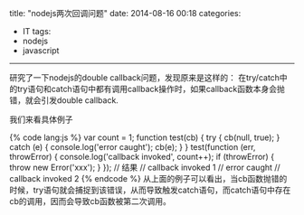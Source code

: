 title: "nodejs两次回调问题"
date: 2014-08-16 00:18
categories:
- IT
tags:
- nodejs
- javascript
---
研究了一下nodejs的double callback问题，发现原来是这样的：
在try/catch中的try语句和catch语句中都有调用callback操作时，如果callback函数本身会抛错，就会引发double callback.

我们来看具体例子

{% code lang:js %}
var count = 1;
function test(cb) {
    try {
        cb(null, true);
    } catch (e) {
        console.log('error caught');
        cb(e);
    }
}
test(function (err, throwError) {
    console.log('callback invoked', count++);
    if (throwError) {
        throw new Error('xxx');
    }
});
// 结果
// callback invoked 1
// error caught
// callback invoked 2
{% endcode %}
从上面的例子可以看出，当cb函数抛错的时候，try语句就会捕捉到该错误，从而导致触发catch语句，而catch语句中存在cb的调用，因而会导致cb函数被第二次调用。
